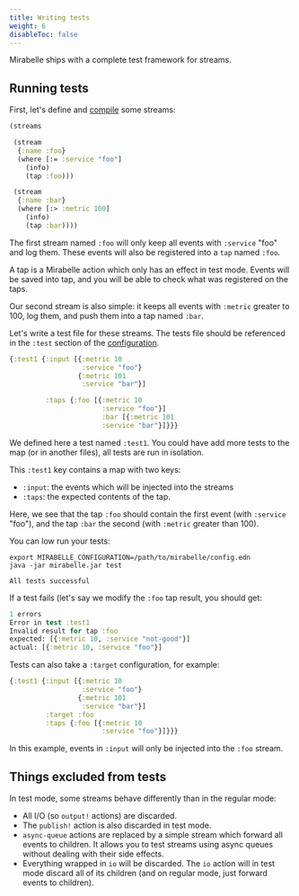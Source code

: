 ```yaml
---
title: Writing tests
weight: 6
disableToc: false
---
```


Mirabelle ships with a complete test framework for streams.

## Running tests

First, let's define and [compile](/howto/stream/#edn-representation-and-compilation) some streams:

```clojure
(streams

 (stream
  {:name :foo}
  (where [:= :service "foo"]
    (info)
    (tap :foo)))

 (stream
  {:name :bar}
  (where [:> :metric 100]
    (info)
    (tap :bar))))
```

The first stream named `:foo` will only keep all events with `:service` "foo" and log them. These events will also be registered into a `tap` named `:foo`.

A tap is a Mirabelle action which only has an effect in test mode. Events will be saved into tap, and you will be able to check what was registered on the taps.

Our second stream is also simple: it keeps all events with `:metric` greater to 100, log them, and push them into a tap named `:bar`.

Let's write a test file for these streams. The tests file should be referenced in the `:test` section of the [configuration](/howto/configuration/).

```clojure
{:test1 {:input [{:metric 10
                  :service "foo"}
                 {:metric 101
                  :service "bar"}]

         :taps {:foo [{:metric 10
                       :service "foo"}]
                       :bar [{:metric 101
                       :service "bar"}]}}}
```

We defined here a test named `:test1`. You could have add more tests to the map (or in another files), all tests are run in isolation.

This `:test1` key contains a map with two keys:

- `:input`: the events which will be injected into the streams
- `:taps`: the expected contents of the tap.

Here, we see that the tap `:foo` should contain the first event (with `:service` "foo"), and the tap `:bar` the second (with `:metric` greater than 100).

You can low run your tests:

```
export MIRABELLE_CONFIGURATION=/path/to/mirabelle/config.edn
java -jar mirabelle.jar test

All tests successful
```

If a test fails (let's say we modify the `:foo` tap result, you should get:

```clojure
1 errors
Error in test :test1
Invalid result for tap :foo
expected: [{:metric 10, :service "not-good"}]
actual: [{:metric 10, :service "foo"}]
```

Tests can also take a `:target` configuration, for example:

```clojure
{:test1 {:input [{:metric 10
                  :service "foo"}
                 {:metric 101
                  :service "bar"}]
         :target :foo
         :taps {:foo [{:metric 10
                       :service "foo"}]}}}
```

In this example, events in `:input` will only be injected into the `:foo` stream.

## Things excluded from tests

In test mode, some streams behave differently than in the regular mode:

- All I/O (so `output!` actions) are discarded.
- The `publish!` action is also discarded in test mode.
- `async-queue` actions are replaced by a simple stream which forward all events to children. It allows you to test streams using async queues without dealing with their side effects.
- Everything wrapped in `io` will be discarded. The `io` action will in test mode discard all of its children (and on regular mode, just forward events to children).



